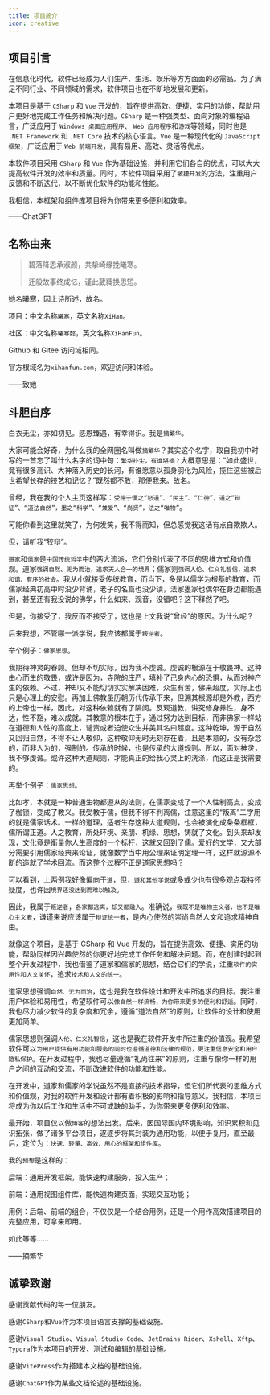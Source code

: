 ```yaml
---
title: 项目简介
icon: creative
---
```


## 项目引言

在信息化时代，软件已经成为人们生产、生活、娱乐等方方面面的必需品。为了满足不同行业、不同领域的需求，软件项目也在不断地发展和更新。

本项目是基于 `CSharp` 和 `Vue` 开发的，旨在提供高效、便捷、实用的功能，帮助用户更好地完成工作任务和解决问题。`CSharp` 是一种强类型、面向对象的编程语言，广泛应用于 `Windows 桌面应用程序`、 `Web 应用程序`和`游戏`等领域，同时也是 `.NET Framework` 和 `.NET Core` 技术的核心语言。`Vue` 是一种现代化的 `JavaScript 框架`，广泛应用于 `Web 前端开发`，具有易用、高效、灵活等优点。

本软件项目采用 `CSharp` 和 `Vue` 作为基础设施，并利用它们各自的优点，可以大大提高软件开发的效率和质量。同时，本软件项目采用了`敏捷开发`的方法，注重用户反馈和不断迭代，以不断优化软件的功能和性能。

我相信，本框架和组件库项目将为你带来更多便利和效率。

——ChatGPT

## 名称由来

> 碧落降恩承淑颜，共挚崎缘挽曦寒。
>
> 迁般故事终成忆，谨此葳蕤换思短。

她名曦寒，因上诗所述，故名。

项目：中文名称`曦寒`，英文名称`XiHan`。

社区：中文名称`曦寒懿`，英文名称`XiHanFun`。

Github 和 Gitee 访问域相同。

官方根域名为`xihanfun.com`，欢迎访问和体验。

——致她

## 斗胆自序

白衣无尘，亦如初见。感恩臻遇，有幸得识。我是`摘繁华`。

大家可能会好奇，为什么我的全网圈名叫做`摘繁华`？其实这个名字，取自我初中时写的一首忘了叫什么名字的词中句：`繁华扑尘，有谁堪摘？`大概意思是：“如此盛世，竟有很多高识、大神落入历史的长河，有谁愿意以孤身羽化为风险，揽住这些被后世希望长存的技艺和记忆？”既然都不敢，那便我来。故名。

曾经，我在我的个人主页这样写：`受德于儒之“怒道”、“民主”、“仁德”，道之“辩证”、“道法自然”，墨之“科学”、“兼爱”、“尚贤”，法之“唯物”`。

可能你看到这里就笑了，为何发笑，我不得而知，但总感觉我这话有点自欺欺人。

但，请听我“狡辩”。

`道家`和`儒家`是`中国传统哲学`中的两大流派，它们分别代表了不同的思维方式和价值观。道家`强调自然、无为而治，追求天人合一的境界`；儒家则`强调人伦、仁义礼智信，追求和谐、有序的社会`。我从小就接受传统教育，而当下，多是以儒学为根基的教育，而儒家经典初高中时没少背诵，老子的名篇也没少读，法家墨家也偶尔在身边都能遇到，甚至还有我没说的佛学，什么如来、观音，没错吧？这下释然了吧。

但是，你接受了，我反而不接受了，这也是上文我说“曾经”的原因。为什么呢？

后来我想，不管哪一派学说，我应该都属于`叛逆者`。

举个例子：`佛家思想`。

我期待神灵的眷顾。但却不切实际，因为我不虔诚。虔诚的根源在于敬畏神。这种由心而生的敬畏，或许是因为，寺院的庄严，填补了己身内心的恐惧，从而对神产生的依赖。不过，神却又不能切切实实解决困难，众生有苦，佛来超度，实际上也只是心理上的安慰。再加上佛教虽历朝历代传承下来，但溯其根源却是外教，西方的上帝也一样，因此，对这种依赖就有了隔阂。反观道教，讲究修身养性，身不达，性不豁，难以成就。其教意的根本在于，通过努力达到目标，而非佛家一样站在道德和人性的高度上，谴责或者迫使众生并美其名曰超度。这种乾坤，源于自然又回归自然，不得不让人敬仰，这种敬仰无时无刻存在着，且是本意的，没有杂念的，而非人为的，强制的。传承的时候，也是传承的大道规则。所以，面对神灵，我不够虔诚。或许这种大道规则，才能真正的给我心灵上的洗涤，而这正是我需要的。

再举个例子：`儒家思想`。

比如孝，本就是一种普通生物都遵从的法则，在儒家变成了一个人性制高点，变成了枷锁，变成了教义。我受教于儒，但我不得不判离儒，注意这里的“叛离”二字用的就是儒家话术。一样的道理，适者生存这种大道规则，也会被演化成条条框框，儒所谓正道。人之教育，所处环境、亲朋、机缘、思想，铸就了文化。到头来却发现，文化竟是衡量你人生高度的一个标杆，这就又回到了儒。爱好的文学，又大部分需要引用儒家经典来论证，就像数学当中用公理来证明定理一样，这样就源源不断的造就了学术回流。而这整个过程不正是道家思想吗？

可以看到，上两例我好像偏向于`道`，但，`道和其他学说`或多或少也有很多观点我持怀疑度，也许因`境界还没达到而难以触及`。

因此，我属于`叛逆者`，`各家都逃离，却又都融入`。准确说，`我既不是唯物主义者，也不是唯心主义者`，谦谨来说应该属于`辩证统一者`，是内心使然的崇尚自然人文和追求精神自由。

就像这个项目，是基于 CSharp 和 Vue 开发的，旨在提供高效、便捷、实用的功能，帮助同样因兴趣使然的你更好地完成工作任务和解决问题。而，在创建时起到整个开发过程中，我也借鉴了道家和儒家的思想，结合它们的学说，注重`软件的实用性和人文关怀`，追求`技术和人文的统一`。

道家思想强调`自然、无为而治`，这也是我在软件设计和开发中所追求的目标。我注重用户体验和易用性，希望软件可以`像自然一样流畅，为你带来更多的便利和舒适`。同时，我也尽力减少软件的复杂度和冗余，遵循“道法自然”的原则，让软件的设计和使用更加简单。

儒家思想则强调`人伦、仁义礼智信`，这也是我在软件开发中所注重的价值观。我希望软件可以`为用户提供有用功能和服务的同时也遵循道德和法律的规范，更注重信息安全和用户隐私保护`。在开发过程中，我也尽量遵循“礼尚往来”的原则，注重与像你一样的用户之间的互动和交流，不断改进软件的功能和性能。

在开发中，道家和儒家的学说虽然不是直接的技术指导，但它们所代表的思维方式和价值观，对我的软件开发和设计都有着积极的影响和指导意义。我相信，本项目将成为你以后工作和生活中不可或缺的助手，为你带来更多便利和效率。

最开始，项目仅以做`博客`的想法出发。后来，因国际国内环境影响，知识累积和见识拓张，做了诸多平台项目，遂逐步将其封装为通用功能，以便于复用。直至最后，定位为：`快速、轻量、高效、用心的框架和组件库`。

我的`预想`是这样的：

后端：通用开发框架，能快速构建服务，投入生产；

前端：通用视图组件库，能快速构建页面，实现交互功能；

用例：后端、前端的组合，不仅仅是一个结合用例，还是一个用作高效搭建项目的完整应用，可拿来即用。

如此等等……

——摘繁华

## 诚挚致谢

感谢贡献代码的每一位朋友。

感谢`CSharp`和`Vue`作为本项目语言支撑的基础设施。

感谢`Visual Studio`、`Visual Studio Code`、`JetBrains Rider`、`Xshell`、`Xftp`、`Typora`作为本项目的开发、测试和编辑的基础设施。

感谢`VitePress`作为搭建本文档的基础设施。

感谢`ChatGPT`作为某些文档论述的基础设施。
